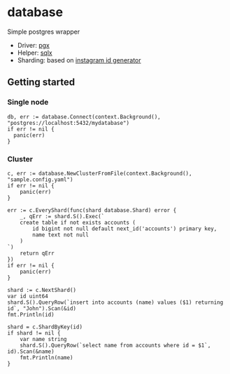 # database

Simple postgres wrapper
- Driver: [pgx](https://github.com/jackc/pgx)
- Helper: [sqlx](https://github.com/jmoiron/sqlx)
- Sharding: based on [instagram id generator](https://instagram-engineering.com/sharding-ids-at-instagram-1cf5a71e5a5c)

## Getting started

### Single node
```golang
db, err := database.Connect(context.Background(), "postgres://localhost:5432/mydatabase")
if err != nil {
  panic(err)
}
```

### Cluster
```golang
c, err := database.NewClusterFromFile(context.Background(), "sample.config.yaml")
if err != nil {
	panic(err)
}

err := c.EveryShard(func(shard database.Shard) error {
    _, qErr := shard.S().Exec(`
    create table if not exists accounts (
        id bigint not null default next_id('accounts') primary key,
        name text not null
    )
`)
    return qErr
})
if err != nil {
    panic(err)
}

shard := c.NextShard()
var id uint64
shard.S().QueryRow(`insert into accounts (name) values ($1) returning id`, "John").Scan(&id)
fmt.Println(id)

shard = c.ShardByKey(id)
if shard != nil {
	var name string
	shard.S().QueryRow(`select name from accounts where id = $1`, id).Scan(&name)
	fmt.Println(name)
}


```